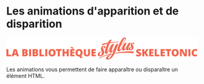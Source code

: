 # Les animations d'apparition et de disparition

![Bannière représentant la bibliothèque Stylus Skeletonic](../assets/skeletonic-stylus-titre.svg)

Les animations vous permettent de faire apparaître ou disparaître un élément HTML.
